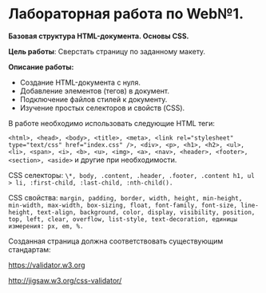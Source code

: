 # Лабораторная работа по Web№1.

**Базовая структура HTML-документа. Основы CSS.**

**Цель работы**: Сверстать страницу по заданному макету.

**Описание работы:**

- Создание HTML-документа с нуля.
- Добавление элементов (тегов) в документ.
- Подключение файлов стилей к документу.
- Изучение простых селекторов и свойств (CSS).

В работе необходимо использовать следующие HTML теги: 

`<html>, <head>, <body>, <title>, <meta>, <link rel="stylesheet" type="text/css" href="index.css" />, <div>, <p>, <h1>, <h2>, <ul>, <li>, <span>, <i>, <b>, <u>, <img>, <a>, <nav>, <header>, <footer>, <section>, <aside>` и другие при необходимости.

CSS селекторы: `\*, body, .content, .header, .footer, .content h1, ul > li, :first-child, :last-child, :nth-child().`

CSS свойства: `margin, padding, border, width, height, min-height, min-width, max-width, box-sizing, float, font-family, font-size, line-height, text-align, background, color, display, visibility, position, top, left, clear, overflow, list-style, text-decoration, единицы измерения: px, em, %.`

Созданная страница должна соответствовать существующим стандартам:

<https://validator.w3.org>

<http://jigsaw.w3.org/css-validator/>
